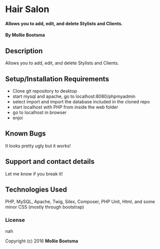 # Hair Salon

#### Allows you to add, edit, and delete Stylists and Clients.

#### By Mollie Bootsma

## Description

Allows you to add, edit, and delete Stylists and Clients.

## Setup/Installation Requirements

* Clone git repository to desktop
* start mysql and apache, go to localhost:8080/phpmyadmin
* select import and import the database included in the cloned repo
* start localhost with PHP from inside the web folder
* go to localhost in browser
* enjoi

## Known Bugs

It looks pretty ugly but it works!

## Support and contact details

Let me know if you break it!

## Technologies Used

PHP, MySQL, Apache, Twig, Silex, Composer, PHP Unit, Html, and some minor CSS (mostly through bootstrap)

### License

nah

Copyright (c) 2016 **Mollie Bootsma**
